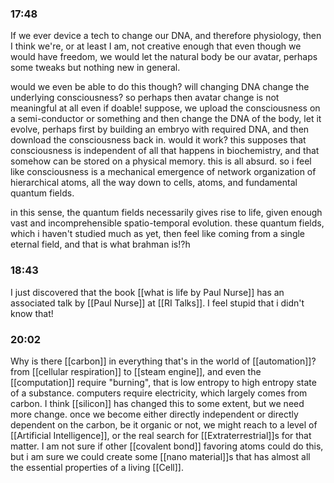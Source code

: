 ### 17:48
If we ever device a tech to change our DNA, and therefore physiology, then I think we're, or at least I am, not creative enough that even though we would have freedom, we would let the natural body be our avatar, perhaps some tweaks but nothing new in general.

would we even be able to do this though? will changing DNA change the underlying consciousness? so perhaps then avatar change is not meaningful at all even if doable! suppose, we upload the consciousness on a semi-conductor or something and then change the DNA of the body, let it evolve, perhaps first by building an embryo with required DNA, and then download the consciousness back in. would it work? this supposes that consciousness is independent of all that happens in biochemistry, and that somehow can be stored on a physical memory. this is all absurd. so i feel like consciousness is a mechanical emergence of network organization of hierarchical atoms, all the way down to cells, atoms, and fundamental quantum fields. 

in this sense, the quantum fields necessarily gives rise to life, given enough vast and incomprehensible spatio-temporal evolution. these quantum fields, which i haven't studied much as yet, then feel like coming from a single eternal field, and that is what brahman is!?h

### 18:43
I just discovered that the book [[what is life by Paul Nurse]] has an associated talk by [[Paul Nurse]] at [[RI Talks]]. I feel stupid that i didn't know that!

### 20:02
Why is there [[carbon]] in everything that's in the world of [[automation]]? from [[cellular respiration]] to [[steam engine]], and even the [[computation]] require "burning", that is low entropy to high entropy state of a substance. computers require electricity, which largely comes from carbon. I think [[silicon]] has changed this to some extent, but we need more change. once we become either directly independent or directly dependent on the carbon, be it organic or not, we might reach to a level of [[Artificial Intelligence]], or the real search for [[Extraterrestrial]]s for that matter. I am not sure if other [[covalent bond]] favoring atoms could do this, but i am sure we could create some [[nano material]]s that has almost all the essential properties of a living [[Cell]].